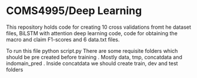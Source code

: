 # COMS4995/Deep Learning
This repository holds code for creating 10 cross validations fromt he dataset files, BiLSTM with attention deep learning code, code for obtaining the macro and claim F1-scores and 6 data.txt files.

To run this file
python script.py
There are some requisite folders which should be pre created before training .
Mostly data, tmp, concatdata and indomain_pred .
Inside concatdata we should create train, dev and test folders
